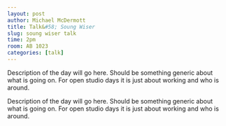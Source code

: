 ```yaml
---
layout: post
author: Michael McDermott
title: Talk&#58; Soung Wiser
slug: soung wiser talk
time: 2pm
room: AB 1023
categories: [talk]
---
```

Description of the day will go here. Should be something generic about what is going on. For open studio days it is just about working and who is around.

Description of the day will go here. Should be something generic about what is going on. For open studio days it is just about working and who is around.
